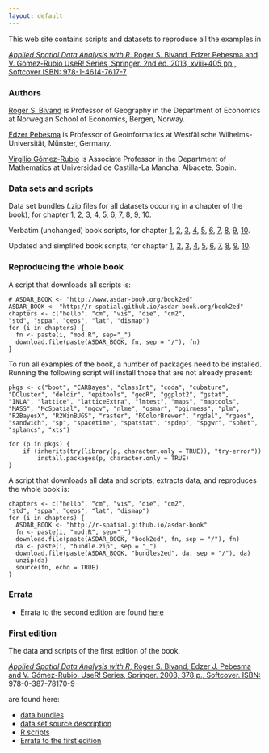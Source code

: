 ```yaml
---
layout: default
---
```


This web site contains scripts and datasets to reproduce all the examples in 

[_Applied Spatial Data Analysis with R_.  Roger S. Bivand, Edzer
Pebesma and V. Gómez-Rubio UseR! Series, Springer.  2nd ed. 2013,
xviii+405 pp., Softcover ISBN: 978-1-4614-7617-7](http://www.springer.com/statistics/life+sciences%2C+medicine+%26+health/book/978-1-4614-7617-7)

### Authors

[Roger S. Bivand](https://www.nhh.no/en/employees/faculty/roger-bivand/) is Professor of Geography in the Department of Economics at Norwegian School of Economics, Bergen, Norway.

[Edzer Pebesma](https://www.uni-muenster.de/Geoinformatics/en/institute/staff/index.php/119/edzer_pebesma) is Professor of Geoinformatics at Westfälische Wilhelms-Universität, Münster, Germany.

[Virgilio Gómez-Rubio](https://becarioprecario.github.io/) is Associate Professor in the Department of Mathematics at Universidad de Castilla-La Mancha, Albacete, Spain.

### Data sets and scripts

Data set bundles (.zip files for all datasets occuring in a chapter of the book), for chapter
[1](/bundles2ed/hello_bundle.zip),
[2](/bundles2ed/cm_bundle.zip),
[3](/bundles2ed/vis_bundle.zip),
[4](/bundles2ed/die_bundle.zip),
[5](/bundles2ed/cm2_bundle.zip),
[6](/bundles2ed/std_bundle.zip),
[7](/bundles2ed/sppa_bundle.zip),
[8](/bundles2ed/geos_bundle.zip),
[9](/bundles2ed/lat_bundle.zip),
[10](/bundles2ed/dismap_bundle.zip).

Verbatim (unchanged) book scripts, for chapter
[1](/book2ed/hello.R),
[2](/book2ed/cm.R),
[3](/book2ed/vis.R),
[4](/book2ed/die.R),
[5](/book2ed/cm2.R),
[6](/book2ed/std.R),
[7](/book2ed/sppa.R),
[8](/book2ed/geos.R),
[9](/book2ed/lat.R),
[10](/book2ed/dismap.R).

Updated and simplifed book scripts, for chapter
[1](/book2ed/hello_mod.R),
[2](/book2ed/cm_mod.R),
[3](/book2ed/vis_mod.R),
[4](/book2ed/die_mod.R),
[5](/book2ed/cm2_mod.R),
[6](/book2ed/std_mod.R),
[7](/book2ed/sppa_mod.R),
[8](/book2ed/geos_mod.R),
[9](/book2ed/lat_mod.R),
[10](/book2ed/dismap_mod.R).

### Reproducing the whole book

A script that downloads all scripts is:
```
# ASDAR_BOOK <- "http://www.asdar-book.org/book2ed"
ASDAR_BOOK <- "http://r-spatial.github.io/asdar-book.org/book2ed"
chapters <- c("hello", "cm", "vis", "die", "cm2",
"std", "sppa", "geos", "lat", "dismap")
for (i in chapters) {
  fn <- paste(i, "mod.R", sep="_")
  download.file(paste(ASDAR_BOOK, fn, sep = "/"), fn)
}
```

To run all examples of the book, a number of packages need to be installed. Running the following script will install those that are not already present:
```
pkgs <- c("boot", "CARBayes", "classInt", "coda", "cubature",
"DCluster", "deldir", "epitools", "geoR", "ggplot2", "gstat",
"INLA", "lattice", "latticeExtra", "lmtest", "maps", "maptools",
"MASS", "McSpatial", "mgcv", "nlme", "osmar", "pgirmess", "plm",
"R2BayesX", "R2WinBUGS", "raster", "RColorBrewer", "rgdal", "rgeos",
"sandwich", "sp", "spacetime", "spatstat", "spdep", "spgwr", "sphet",
"splancs", "xts")

for (p in pkgs) {
	if (inherits(try(library(p, character.only = TRUE)), "try-error"))
		install.packages(p, character.only = TRUE)
}
```

A script that downloads all data and scripts, extracts data, and reproduces the whole book is:
```
chapters <- c("hello", "cm", "vis", "die", "cm2",
"std", "sppa", "geos", "lat", "dismap")
for (i in chapters) {
  ASDAR_BOOK <- "http://r-spatial.github.io/asdar-book"
  fn <- paste(i, "mod.R", sep="_")
  download.file(paste(ASDAR_BOOK, "book2ed", fn, sep = "/"), fn)
  da <- paste(i, "bundle.zip", sep = "_")
  download.file(paste(ASDAR_BOOK, "bundles2ed", da, sep = "/"), da)
  unzip(da)
  source(fn, echo = TRUE)
}
```

### Errata

* Errata to the second edition are found [here](book2ed_errata.html)

### First edition

The data and scripts of the first edition of the book,

[_Applied Spatial Data Analysis with R_, Roger S. Bivand, Edzer J. Pebesma and V. Gómez-Rubio.  UseR! Series, Springer.  2008, 378 p., Softcover.  ISBN: 978-0-387-78170-9](https://www.springer.com/de/book/9780387781716#otherversion=9780387781709)

are found here:

* [data bundles](https://github.com/r-spatial/asdar-book.org/tree/master/docs/bundles/)
* [data set source description](https://github.com/r-spatial.org/asdar-book/tree/master/docs/datasets/)
* [R scripts](https://github.com/r-spatial/asdar-book.org/tree/master/docs/book/)
* [Errata to the first edition](book_errata.html)

